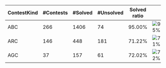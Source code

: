| ContestKind | #Contests | #Solved | #Unsolved | Solved ratio | |
| - | - | - | - | - | - |
| ABC | 266 | 1406 | 74 | 95.00% | ![95%](https://progress-bar.dev/95?title=Solved) |
| ARC | 146 | 448 | 181 | 71.22% | ![71%](https://progress-bar.dev/71?title=Solved) |
| AGC | 37 | 157 | 61 | 72.02% | ![72%](https://progress-bar.dev/72?title=Solved) |
